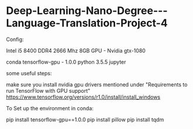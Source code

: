# Deep-Learning-Nano-Degree---Language-Translation-Project-4


Config:

Intel i5 8400
DDR4 2666 Mhz 8GB
GPU - Nvidia gtx-1080

conda
tensorflow-gpu - 1.0.0
python 3.5.5
jupyter


some useful steps:

make sure you install nvidia gpu drivers mentioned under "Requirements to run TensorFlow with GPU support"
https://www.tensorflow.org/versions/r1.0/install/install_windows

To Set up the environment in conda:

pip install tensorflow-gpu==1.0.0
pip install pillow
pip install tqdm


